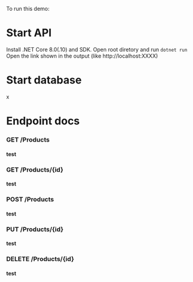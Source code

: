 To run this demo:

# Start API
Install .NET Core 8.0(.10) and SDK.
Open root diretory and run
`dotnet run`
Open the link shown in the output (like http://localhost:XXXX)

# Start database
x

# Endpoint docs
### GET /Products
#### test
### GET /Products/{id}
#### test
### POST /Products
#### test
### PUT /Products/{id}
#### test
### DELETE /Products/{id}
#### test